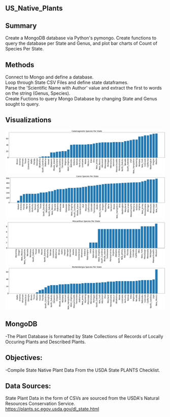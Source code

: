 ## US_Native_Plants ##
## Summary ##
Create a MongoDB database via Python's pymongo. Create functions to query the database per State and Genus, and plot bar charts of Count of Species Per State. <br/>

## Methods ##
Connect to Mongo and define a database. </br>
Loop through State CSV Files and define state dataframes. </br>
Parse the 'Scientific Name with Author' value and extract the first to words on the string (Genus, Species). </br>
Create Fuctions to query Mongo Database by changing State and Genus sought to query. </br>

## Visualizations ##
<img src="/Visualizations/CalamagrostisSpeciesPerState.jpg" width =700> </br>
<img src="/Visualizations/CarexSpeciesPerState.jpg" width =700> </br>
<img src="/Visualizations/MiscanthusSpeciesPerState.jpg" width =700> </br>
<img src="/Visualizations/MuhlenbergiaSpeciesPerState.jpg" width =700> </br>

## MongoDB ##
-The Plant Database is formatted by State Collections of Records of Locally Occuring Plants and Described Plants.</br>

## Objectives: ##
-Compile State Native Plant Data From the USDA State PLANTS Checklist.<br/>


## Data Sources: ##

State Plant Data in the form of CSVs are sourced from the USDA's Natural Resources Conservation Service. <br/>
https://plants.sc.egov.usda.gov/dl_state.html<br/>


